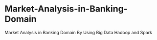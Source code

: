 # Market-Analysis-in-Banking-Domain
Market Analysis in Banking Domain By Using Big Data Hadoop and Spark 

